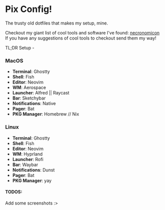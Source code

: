 # Pix Config!

The trusty old dotfiles that makes my setup, mine.

Checkout my giant list of cool tools and software I've found: [necronomicon](https://github.com/pix-xip/necronomicon)
If you have any suggestions of cool tools to checkout send them my way!

TL;DR Setup - 

### MacOS

- **Terminal**: Ghostty
- **Shell**: Fish
- **Editor**: Neovim
- **WM**: Aerospace
- **Launcher**: Alfred || Raycast
- **Bar**: Sketchybar
- **Notifications**: Native
- **Pager**: Bat
- **PKG Manager**: Homebrew // Nix

### Linux

- **Terminal**: Ghostty 
- **Shell**: Fish
- **Editor**: Neovim
- **WM**: Hyprland
- **Launcher**: Rofi
- **Bar**: Waybar
- **Notifications**: Dunst
- **Pager**: Bat
- **PKG Manager**: yay

#### TODOS:

Add some screenshots :>
